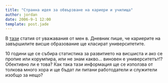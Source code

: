 ```yaml
---
title: "Странна идея за обвързване на кариери и училища"
author: jordan
date: 2006-9-1 12:00
template: post.jade
---
```


В [тази](https://web.archive.org/web/20061214184952/http://www.dnevnik.bg/show/?storyid=280050) статия от уважавания от мен в. Дневник пише, че кариерите на завършилите висше образование ще класират университетите.

10 години ще се събира статистика за развитието на висшиста и ако се пропие или корумпира, или не знам какво… виновен е университетът!? Обективно ли е това? Как така тази информация ще се използва от толкова много хора и ще бъдат ли питани работодатели и служители изобщо за нещо?
